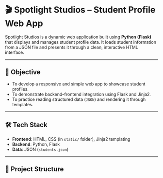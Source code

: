 # 🎬 Spotlight Studios – Student Profile Web App

Spotlight Studios is a dynamic web application built using **Python (Flask)** that displays and manages student profile data. It loads student information from a JSON file and presents it through a clean, interactive HTML interface.

---

## 🎯 Objective

- To develop a responsive and simple web app to showcase student profiles.
- To demonstrate backend–frontend integration using Flask and Jinja2.
- To practice reading structured data (`JSON`) and rendering it through templates.

---

## 🛠️ Tech Stack

- **Frontend**: HTML, CSS (in `static/` folder), Jinja2 templating
- **Backend**: Python, Flask
- **Data**: JSON (`students.json`)

---

## 📁 Project Structure

